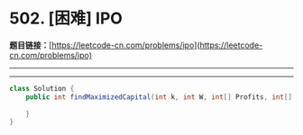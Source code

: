 # 502. [困难] IPO

**题目链接：**[https://leetcode-cn.com/problems/ipo](https://leetcode-cn.com/problems/ipo)

---

<Cards card="leetcode_502_ipo"></Cards>

---

```java
class Solution {
    public int findMaximizedCapital(int k, int W, int[] Profits, int[] Capital) {
        
    }
}
```